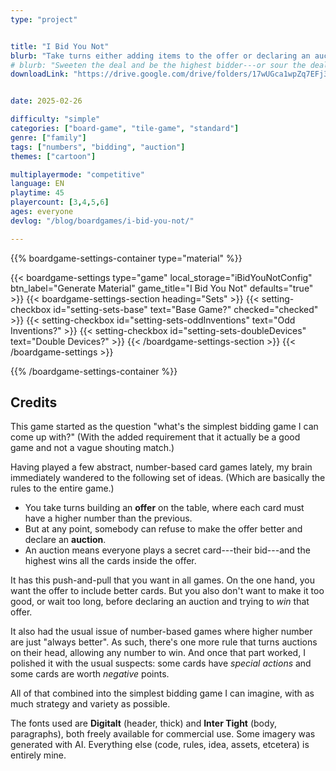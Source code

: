 ```yaml
---
type: "project"


title: "I Bid You Not"
blurb: "Take turns either adding items to the offer or declaring an auction. But once the auction is over, you might not be happy with how much you paid for what you got."
# blurb: "Sweeten the deal and be the highest bidder---or sour the deal and run away."
downloadLink: "https://drive.google.com/drive/folders/17wUGca1wpZq7EFj3XV7zTPL_Q774X4lN"


date: 2025-02-26

difficulty: "simple"
categories: ["board-game", "tile-game", "standard"]
genre: ["family"]
tags: ["numbers", "bidding", "auction"]
themes: ["cartoon"]

multiplayermode: "competitive"
language: EN
playtime: 45
playercount: [3,4,5,6]
ages: everyone
devlog: "/blog/boardgames/i-bid-you-not/"

---
```






{{% boardgame-settings-container type="material" %}}

{{< boardgame-settings type="game" local_storage="iBidYouNotConfig" btn_label="Generate Material" game_title="I Bid You Not" defaults="true" >}}
  {{< boardgame-settings-section heading="Sets" >}}
    {{< setting-checkbox id="setting-sets-base" text="Base Game?" checked="checked" >}}
    {{< setting-checkbox id="setting-sets-oddInventions" text="Odd Inventions?" >}}
    {{< setting-checkbox id="setting-sets-doubleDevices" text="Double Devices?" >}}
  {{< /boardgame-settings-section >}}
{{< /boardgame-settings >}}

{{% /boardgame-settings-container %}}

## Credits

This game started as the question "what's the simplest bidding game I can come up with?" (With the added requirement that it actually be a good game and not a vague shouting match.)

Having played a few abstract, number-based card games lately, my brain immediately wandered to the following set of ideas. (Which are basically the rules to the entire game.)

* You take turns building an **offer** on the table, where each card must have a higher number than the previous.
* But at any point, somebody can refuse to make the offer better and declare an **auction**.
* An auction means everyone plays a secret card---their bid---and the highest wins all the cards inside the offer.

It has this push-and-pull that you want in all games. On the one hand, you want the offer to include better cards. But you also don't want to make it too good, or wait too long, before declaring an auction and trying to _win_ that offer.

It also had the usual issue of number-based games where higher number are just "always better". As such, there's one more rule that turns auctions on their head, allowing any number to win. And once that part worked, I polished it with the usual suspects: some cards have _special actions_ and some cards are worth _negative_ points.

All of that combined into the simplest bidding game I can imagine, with as much strategy and variety as possible.

The fonts used are **Digitalt** (header, thick) and **Inter Tight** (body, paragraphs), both freely available for commercial use. Some imagery was generated with AI. Everything else (code, rules, idea, assets, etcetera) is entirely mine.

